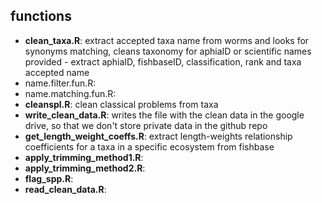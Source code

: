 ## **functions**

* **clean_taxa.R**: extract accepted taxa name from worms and looks for synonyms matching, cleans taxonomy for aphiaID or scientific names provided - extract aphiaID, fishbaseID, classification, rank and taxa accepted name
* name.filter.fun.R: 
* name.matching.fun.R: 
* **cleanspl.R**: clean classical problems from taxa
* **write_clean_data.R**: writes the file with the clean data in the google drive, so that we don't store private data in the github repo
* **get_length_weight_coeffs.R**: extract length-weights relationship coefficients for a taxa in a specific ecosystem from fishbase
* **apply_trimming_method1.R**:
* **apply_trimming_method2.R**:
* **flag_spp.R**:
* **read_clean_data.R**: